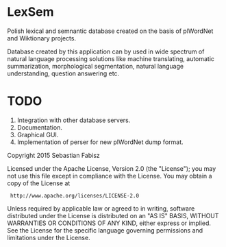 LexSem
======

Polish lexical and semnantic database created on the basis of plWordNet and Wiktionary projects.

Database created by this application can by used in wide spectrum of natural language processing solutions like machine translating, automatic summarization, morphological segmentation, natural language understanding, question answering etc.


TODO
======

1. Integration with other database servers.
2. Documentation.
3. Graphical GUI.
4. Implementation of perser for new plWordNet dump format.
 

 

Copyright 2015 Sebastian Fabisz

   Licensed under the Apache License, Version 2.0 (the "License");
   you may not use this file except in compliance with the License.
   You may obtain a copy of the License at

     http://www.apache.org/licenses/LICENSE-2.0

   Unless required by applicable law or agreed to in writing, software
   distributed under the License is distributed on an "AS IS" BASIS,
   WITHOUT WARRANTIES OR CONDITIONS OF ANY KIND, either express or implied.
   See the License for the specific language governing permissions and
   limitations under the License.

